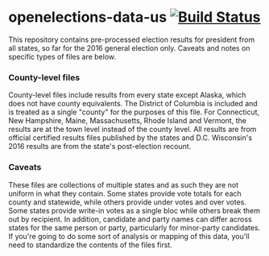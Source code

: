 # openelections-data-us [![Build Status](https://github.com/openelections/openelections-data-us/actions/workflows/format_tests.yml/badge.svg?branch=master)](https://github.com/openelections/openelections-data-us/actions)

This repository contains pre-processed election results for president from all states, so far for the 2016 general election only. Caveats and notes on specific types of files are below.

### County-level files

County-level files include results from every state except Alaska, which does not have county equivalents. The District of Columbia is included and is treated as a single "county" for the purposes of this file. For Connecticut, New Hampshire, Maine, Massachusetts, Rhode Island and Vermont, the results are at the town level instead of the county level. All results are from official certified results files published by the states and D.C. Wisconsin's 2016 results are from the state's post-election recount.

### Caveats

These files are collections of multiple states and as such they are not uniform in what they contain. Some states provide vote totals for each county and statewide, while others provide under votes and over votes. Some states provide write-in votes as a single bloc while others break them out by recipient. In addition, candidate and party names can differ across states for the same person or party, particularly for minor-party candidates. If you're going to do some sort of analysis or mapping of this data, you'll need to standardize the contents of the files first.  
